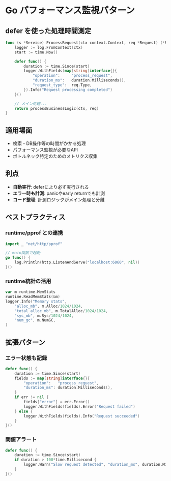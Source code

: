 # Go パフォーマンス監視パターン

## defer を使った処理時間測定

```go
func (s *Service) ProcessRequest(ctx context.Context, req *Request) (*Response, error) {
    logger := log.FromContext(ctx)
    start := time.Now()

    defer func() {
        duration := time.Since(start)
        logger.WithFields(map[string]interface{}{
            "operation":     "process_request",
            "duration_ms":   duration.Milliseconds(),
            "request_type":  req.Type,
        }).Info("Request processing completed")
    }()

    // メイン処理...
    return processBusinessLogic(ctx, req)
}
```

## 適用場面
- 検索・DB操作等の時間がかかる処理
- パフォーマンス監視が必要なAPI
- ボトルネック特定のためのメトリクス収集

## 利点
- **自動実行**: deferにより必ず実行される
- **エラー時も計測**: panicやearly returnでも計測
- **コード整理**: 計測ロジックがメイン処理と分離

## ベストプラクティス

### runtime/pprof との連携
```go
import _ "net/http/pprof"

// main関数で起動
go func() {
    log.Println(http.ListenAndServe("localhost:6060", nil))
}()
```

### runtime統計の活用
```go
var m runtime.MemStats
runtime.ReadMemStats(&m)
logger.Info("Memory stats",
    "alloc_mb", m.Alloc/1024/1024,
    "total_alloc_mb", m.TotalAlloc/1024/1024,
    "sys_mb", m.Sys/1024/1024,
    "num_gc", m.NumGC,
)
```

## 拡張パターン

### エラー状態も記録
```go
defer func() {
    duration := time.Since(start)
    fields := map[string]interface{}{
        "operation":   "process_request",
        "duration_ms": duration.Milliseconds(),
    }
    if err != nil {
        fields["error"] = err.Error()
        logger.WithFields(fields).Error("Request failed")
    } else {
        logger.WithFields(fields).Info("Request succeeded")
    }
}()
```

### 閾値アラート
```go
defer func() {
    duration := time.Since(start)
    if duration > 100*time.Millisecond {
        logger.Warn("Slow request detected", "duration_ms", duration.Milliseconds())
    }
}()
```
